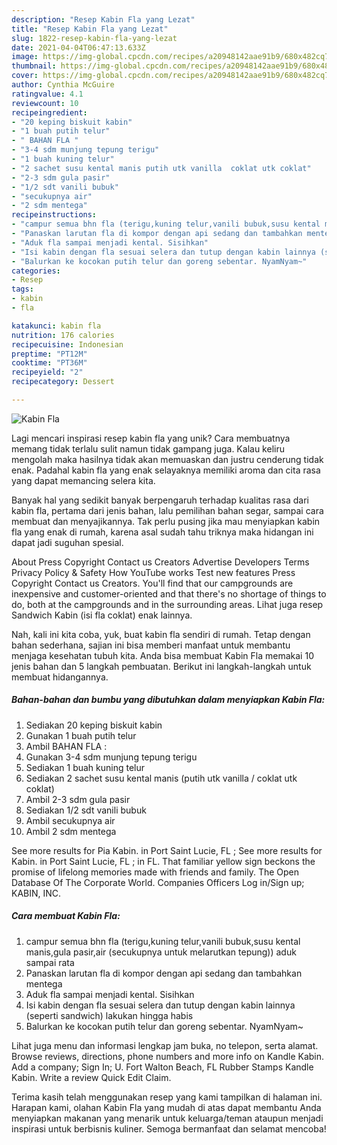 ```yaml
---
description: "Resep Kabin Fla yang Lezat"
title: "Resep Kabin Fla yang Lezat"
slug: 1822-resep-kabin-fla-yang-lezat
date: 2021-04-04T06:47:13.633Z
image: https://img-global.cpcdn.com/recipes/a20948142aae91b9/680x482cq70/kabin-fla-foto-resep-utama.jpg
thumbnail: https://img-global.cpcdn.com/recipes/a20948142aae91b9/680x482cq70/kabin-fla-foto-resep-utama.jpg
cover: https://img-global.cpcdn.com/recipes/a20948142aae91b9/680x482cq70/kabin-fla-foto-resep-utama.jpg
author: Cynthia McGuire
ratingvalue: 4.1
reviewcount: 10
recipeingredient:
- "20 keping biskuit kabin"
- "1 buah putih telur"
- " BAHAN FLA "
- "3-4 sdm munjung tepung terigu"
- "1 buah kuning telur"
- "2 sachet susu kental manis putih utk vanilla  coklat utk coklat"
- "2-3 sdm gula pasir"
- "1/2 sdt vanili bubuk"
- "secukupnya air"
- "2 sdm mentega"
recipeinstructions:
- "campur semua bhn fla (terigu,kuning telur,vanili bubuk,susu kental manis,gula pasir,air (secukupnya untuk melarutkan tepung)) aduk sampai rata"
- "Panaskan larutan fla di kompor dengan api sedang dan tambahkan mentega"
- "Aduk fla sampai menjadi kental. Sisihkan"
- "Isi kabin dengan fla sesuai selera dan tutup dengan kabin lainnya (seperti sandwich) lakukan hingga habis"
- "Balurkan ke kocokan putih telur dan goreng sebentar. NyamNyam~"
categories:
- Resep
tags:
- kabin
- fla

katakunci: kabin fla 
nutrition: 176 calories
recipecuisine: Indonesian
preptime: "PT12M"
cooktime: "PT36M"
recipeyield: "2"
recipecategory: Dessert

---
```



![Kabin Fla](https://img-global.cpcdn.com/recipes/a20948142aae91b9/680x482cq70/kabin-fla-foto-resep-utama.jpg)

Lagi mencari inspirasi resep kabin fla yang unik? Cara membuatnya memang tidak terlalu sulit namun tidak gampang juga. Kalau keliru mengolah maka hasilnya tidak akan memuaskan dan justru cenderung tidak enak. Padahal kabin fla yang enak selayaknya memiliki aroma dan cita rasa yang dapat memancing selera kita.

Banyak hal yang sedikit banyak berpengaruh terhadap kualitas rasa dari kabin fla, pertama dari jenis bahan, lalu pemilihan bahan segar, sampai cara membuat dan menyajikannya. Tak perlu pusing jika mau menyiapkan kabin fla yang enak di rumah, karena asal sudah tahu triknya maka hidangan ini dapat jadi suguhan spesial.

About Press Copyright Contact us Creators Advertise Developers Terms Privacy Policy &amp; Safety How YouTube works Test new features Press Copyright Contact us Creators. You&#39;ll find that our campgrounds are inexpensive and customer-oriented and that there&#39;s no shortage of things to do, both at the campgrounds and in the surrounding areas. Lihat juga resep Sandwich Kabin (isi fla coklat) enak lainnya.


Nah, kali ini kita coba, yuk, buat kabin fla sendiri di rumah. Tetap dengan bahan sederhana, sajian ini bisa memberi manfaat untuk membantu menjaga kesehatan tubuh kita. Anda bisa membuat Kabin Fla memakai 10 jenis bahan dan 5 langkah pembuatan. Berikut ini langkah-langkah untuk membuat hidangannya.

<!--inarticleads1-->

##### Bahan-bahan dan bumbu yang dibutuhkan dalam menyiapkan Kabin Fla:

1. Sediakan 20 keping biskuit kabin
1. Gunakan 1 buah putih telur
1. Ambil  BAHAN FLA :
1. Gunakan 3-4 sdm munjung tepung terigu
1. Sediakan 1 buah kuning telur
1. Sediakan 2 sachet susu kental manis (putih utk vanilla / coklat utk coklat)
1. Ambil 2-3 sdm gula pasir
1. Sediakan 1/2 sdt vanili bubuk
1. Ambil secukupnya air
1. Ambil 2 sdm mentega


See more results for Pia Kabin. in Port Saint Lucie, FL ; See more results for Kabin. in Port Saint Lucie, FL ; in FL. That familiar yellow sign beckons the promise of lifelong memories made with friends and family. The Open Database Of The Corporate World. Companies Officers Log in/Sign up; KABIN, INC. 

<!--inarticleads2-->

##### Cara membuat Kabin Fla:

1. campur semua bhn fla (terigu,kuning telur,vanili bubuk,susu kental manis,gula pasir,air (secukupnya untuk melarutkan tepung)) aduk sampai rata
1. Panaskan larutan fla di kompor dengan api sedang dan tambahkan mentega
1. Aduk fla sampai menjadi kental. Sisihkan
1. Isi kabin dengan fla sesuai selera dan tutup dengan kabin lainnya (seperti sandwich) lakukan hingga habis
1. Balurkan ke kocokan putih telur dan goreng sebentar. NyamNyam~


Lihat juga menu dan informasi lengkap jam buka, no telepon, serta alamat. Browse reviews, directions, phone numbers and more info on Kandle Kabin. Add a company; Sign In; U. Fort Walton Beach, FL Rubber Stamps Kandle Kabin. Write a review Quick Edit Claim. 

Terima kasih telah menggunakan resep yang kami tampilkan di halaman ini. Harapan kami, olahan Kabin Fla yang mudah di atas dapat membantu Anda menyiapkan makanan yang menarik untuk keluarga/teman ataupun menjadi inspirasi untuk berbisnis kuliner. Semoga bermanfaat dan selamat mencoba!
